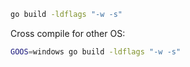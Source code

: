 ``` sh
go build -ldflags "-w -s"
```

Cross compile for other OS:

``` sh
GOOS=windows go build -ldflags "-w -s"
```
